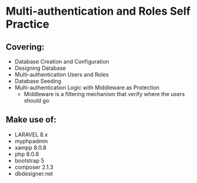 # Multi-authentication and Roles Self Practice

## Covering:
- Database Creation and Configuration
- Designing Database
- Multi-authentication Users and Roles
- Database Seeding
- Multi-authentication Logic with Middleware as Protection
    * Middleware is a filtering mechanism that verify where the users should go

## Make use of:
- LARAVEL 8.x
- myphpadmin
- xampp 8.0.8
- php 8.0.8
- bootstrap 5
- composer 2.1.3
- dbdesigner.net
